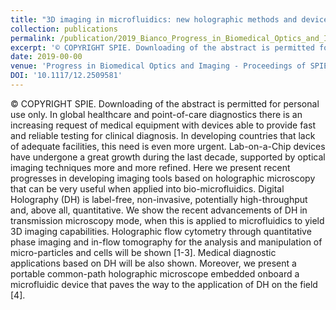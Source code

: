 ```yaml
---
title: "3D imaging in microfluidics: new holographic methods and devices"
collection: publications
permalink: /publication/2019_Bianco_Progress_in_Biomedical_Optics_and_Imaging_-_Proceedings_of_SPIE
excerpt: '© COPYRIGHT SPIE. Downloading of the abstract is permitted for personal use only. In global healthcare and point-of-care diagnostics there is an increasing request of medical equipment with devices able to provide fast and reliable testing for clinical diagnosis. In developing countries that lack of adequate facilities, this need is even more urgent. Lab-on-a-Chip devices have undergone a great growth during the last decade, supported by optical imaging techniques more and more refined. Here we present recent progresses in developing imaging tools based on holographic microscopy that can be very useful when applied into bio-microfluidics. Digital Holography (DH) is label-free, non-invasive, potentially high-throughput and, above all, quantitative. We show the recent advancements of DH in transmission microscopy mode, when this is applied to microfluidics to yield 3D imaging capabilities. Holographic flow cytometry through quantitative phase imaging and in-flow tomography for the analysis and manipulation of micro-particles and cells will be shown [1-3]. Medical diagnostic applications based on DH will be also shown. Moreover, we present a portable common-path holographic microscope embedded onboard a microfluidic device that paves the way to the application of DH on the field [4].'
date: 2019-00-00
venue: 'Progress in Biomedical Optics and Imaging - Proceedings of SPIE'
DOI: '10.1117/12.2509581'
---
```

© COPYRIGHT SPIE. Downloading of the abstract is permitted for personal use only. In global healthcare and point-of-care diagnostics there is an increasing request of medical equipment with devices able to provide fast and reliable testing for clinical diagnosis. In developing countries that lack of adequate facilities, this need is even more urgent. Lab-on-a-Chip devices have undergone a great growth during the last decade, supported by optical imaging techniques more and more refined. Here we present recent progresses in developing imaging tools based on holographic microscopy that can be very useful when applied into bio-microfluidics. Digital Holography (DH) is label-free, non-invasive, potentially high-throughput and, above all, quantitative. We show the recent advancements of DH in transmission microscopy mode, when this is applied to microfluidics to yield 3D imaging capabilities. Holographic flow cytometry through quantitative phase imaging and in-flow tomography for the analysis and manipulation of micro-particles and cells will be shown [1-3]. Medical diagnostic applications based on DH will be also shown. Moreover, we present a portable common-path holographic microscope embedded onboard a microfluidic device that paves the way to the application of DH on the field [4].
